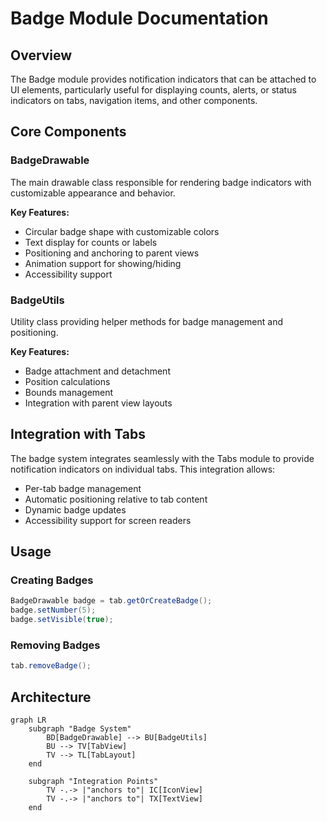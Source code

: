 # Badge Module Documentation

## Overview

The Badge module provides notification indicators that can be attached to UI elements, particularly useful for displaying counts, alerts, or status indicators on tabs, navigation items, and other components.

## Core Components

### BadgeDrawable
The main drawable class responsible for rendering badge indicators with customizable appearance and behavior.

**Key Features:**
- Circular badge shape with customizable colors
- Text display for counts or labels
- Positioning and anchoring to parent views
- Animation support for showing/hiding
- Accessibility support

### BadgeUtils
Utility class providing helper methods for badge management and positioning.

**Key Features:**
- Badge attachment and detachment
- Position calculations
- Bounds management
- Integration with parent view layouts

## Integration with Tabs

The badge system integrates seamlessly with the Tabs module to provide notification indicators on individual tabs. This integration allows:

- Per-tab badge management
- Automatic positioning relative to tab content
- Dynamic badge updates
- Accessibility support for screen readers

## Usage

### Creating Badges
```java
BadgeDrawable badge = tab.getOrCreateBadge();
badge.setNumber(5);
badge.setVisible(true);
```

### Removing Badges
```java
tab.removeBadge();
```

## Architecture

```mermaid
graph LR
    subgraph "Badge System"
        BD[BadgeDrawable] --> BU[BadgeUtils]
        BU --> TV[TabView]
        TV --> TL[TabLayout]
    end
    
    subgraph "Integration Points"
        TV -.-> |"anchors to"| IC[IconView]
        TV -.-> |"anchors to"| TX[TextView]
    end
```